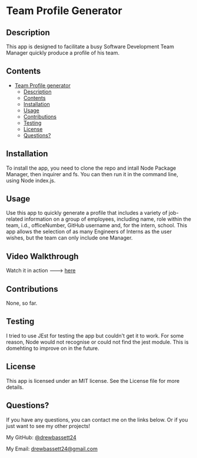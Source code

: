# Team Profile Generator


## Description
This app is designed to facilitate a busy Software Development Team Manager quickly produce a profile of his team.

## Contents
- [Team Profile generator](#team-profile-generator)
  - [Description](#description)
  - [Contents](#contents)
  - [Installation](#installation)
  - [Usage](#usage)
  - [Contributions](#contributions)
  - [Testing](#testing)
  - [License](#license)
  - [Questions?](#questions)

## Installation
To install the app, you need to clone the repo and intall Node Package Manager, then inquirer and fs. You can then run it in the command line, using Node index.js.


## Usage
Use this app to quickly generate a profile that includes a variety of job-related information on a group of employees, including  name, role within the team, i.d., officeNumber, GitHub username and, for the intern, school. This app allows the selection of as many Engineers of Interns as the user wishes, but the team can only include one Manager.


## Video Walkthrough
Watch it in action ---> [here](https://user-images.githubusercontent.com/73472116/110487448-801a3780-80e5-11eb-98b3-da0758bb6d8f.mp4)


## Contributions

None, so far.

## Testing
I tried to use JEst for testing the app but couldn't get it to work. For some reason, Node would not recognise or could not find the jest module. This is domehting to improve on in the future.

## License
This app is licensed under an MIT license. See the License file for more details.

## Questions?

If you have any questions, you can contact me on the links below. Or if you just want to see my other projects!

My GitHub: [@drewbassett24](https://github.com/drewbassett24)

My Email: drewbassett24@gmail.com

